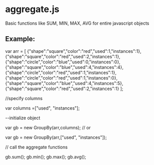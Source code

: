 ﻿# aggregate.js
Basic functions like SUM, MIN, MAX, AVG for entire javascript objects

Example:
----------------------------------------------------
var arr = [
						{"shape":"square","color":"red","used":1,"instances":1},
						{"shape":"square","color":"red","used":2,"instances":1},
						{"shape":"circle","color":"blue","used":0,"instances":0},
						{"shape":"square","color":"blue","used":4,"instances":4},
						{"shape":"circle","color":"red","used":1,"instances":1},
						{"shape":"circle","color":"red","used":1,"instances":0},
						{"shape":"square","color":"blue","used":4,"instances":5},
						{"shape":"square","color":"red","used":2,"instances":1}
					];
					
//specify columns 

var columns =["used", "instances"];


--initialize object

var gb = new GroupBy(arr,columns);
// or

var gb = new GroupBy(arr,["used", "instances"]);


// call the aggregate functions

gb.sum();
gb.min();
gb.max();
gb.avg();
